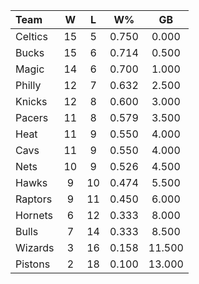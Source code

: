 | Team                             |  W  |  L  |  W%   |   GB   |
|:---------------------------------|:---:|:---:|:-----:|:------:|
| [](/r/bostonceltics) Celtics     | 15  |  5  | 0.750 | 0.000  |
| [](/r/mkebucks) Bucks            | 15  |  6  | 0.714 | 0.500  |
| [](/r/orlandomagic) Magic        | 14  |  6  | 0.700 | 1.000  |
| [](/r/sixers) Philly             | 12  |  7  | 0.632 | 2.500  |
| [](/r/nyknicks) Knicks           | 12  |  8  | 0.600 | 3.000  |
| [](/r/pacers) Pacers             | 11  |  8  | 0.579 | 3.500  |
| [](/r/heat) Heat                 | 11  |  9  | 0.550 | 4.000  |
| [](/r/clevelandcavs) Cavs        | 11  |  9  | 0.550 | 4.000  |
| [](/r/gonets) Nets               | 10  |  9  | 0.526 | 4.500  |
| [](/r/atlantahawks) Hawks        |  9  | 10  | 0.474 | 5.500  |
| [](/r/torontoraptors) Raptors    |  9  | 11  | 0.450 | 6.000  |
| [](/r/charlottehornets) Hornets  |  6  | 12  | 0.333 | 8.000  |
| [](/r/chicagobulls) Bulls        |  7  | 14  | 0.333 | 8.500  |
| [](/r/washingtonwizards) Wizards |  3  | 16  | 0.158 | 11.500 |
| [](/r/detroitpistons) Pistons    |  2  | 18  | 0.100 | 13.000 |